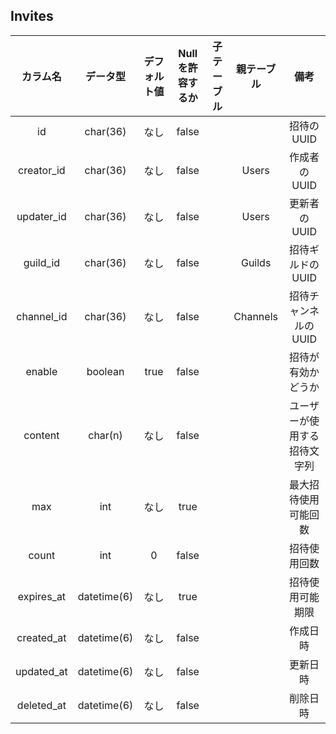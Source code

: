 ## Invites

|カラム名|データ型|デフォルト値|Nullを許容するか|子テーブル|親テーブル|備考|
|:-:|:-:|:-:|:-:|:-:|:-:|:-:|
|id|char(36)|なし|false|||招待のUUID|
|creator_id|char(36)|なし|false||Users|作成者のUUID|
|updater_id|char(36)|なし|false||Users|更新者のUUID|
|guild_id|char(36)|なし|false||Guilds|招待ギルドのUUID|
|channel_id|char(36)|なし|false||Channels|招待チャンネルのUUID|
|enable|boolean|true|false|||招待が有効かどうか|
|content|char(n)|なし|false|||ユーザーが使用する招待文字列|
|max|int|なし|true|||最大招待使用可能回数|
|count|int|0|false|||招待使用回数|
|expires_at|datetime(6)|なし|true|||招待使用可能期限|
|created_at|datetime(6)|なし|false|||作成日時|
|updated_at|datetime(6)|なし|false|||更新日時|
|deleted_at|datetime(6)|なし|false|||削除日時|
